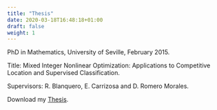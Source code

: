 ```yaml
---
title: "Thesis"
date: 2020-03-18T16:48:18+01:00
draft: false
weight: 1
---
```

PhD in Mathematics, University of Seville, February 2015.

Title: Mixed Integer Nonlinear Optimization: Applications to Competitive Location and Supervised Classification.

Supervisors: R. Blanquero, E. Carrizosa and D. Romero Morales.


Download my [Thesis](home/Athesis.pdf).
